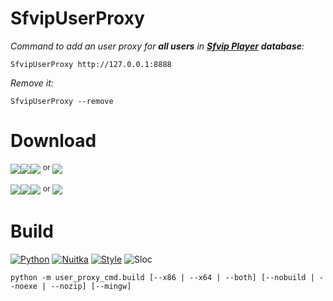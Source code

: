 # SfvipUserProxy
_Command to add an user proxy for **all users** in [**Sfvip Player**](https://github.com/K4L4Uz/SFVIP-Player/tree/master) **database**:_
```console
SfvipUserProxy http://127.0.0.1:8888
```
_Remove it:_
```console
SfvipUserProxy --remove
```

# Download
[<img src="https://img.shields.io/badge/Version-0.3-informational"><img src="https://img.shields.io/badge/x64-informational?logo=windows&logoColor=white"><img src="https://img.shields.io/badge/Exe-informational">](https://github.com/sebdelsol/sfvip-all/raw/master/user_proxy_cmd/build/0.3/x64/SfvipUserProxy.exe) <sup>or</sup> [<img src="https://img.shields.io/badge/Zip-informational">](https://github.com/sebdelsol/sfvip-all/raw/master/user_proxy_cmd/build/0.3/x64/SfvipUserProxy.zip)

[<img src="https://img.shields.io/badge/Version-0.3-informational"><img src="https://img.shields.io/badge/x86-informational?logo=windows&logoColor=white"><img src="https://img.shields.io/badge/Exe-informational">](https://github.com/sebdelsol/sfvip-all/raw/master/user_proxy_cmd/build/0.3/x86/SfvipUserProxy.exe) <sup>or</sup> [<img src="https://img.shields.io/badge/Zip-informational">](https://github.com/sebdelsol/sfvip-all/raw/master/user_proxy_cmd/build/0.3/x86/SfvipUserProxy.zip)


# Build
[![Python](https://img.shields.io/badge/Python-3.11.5-fbdf79)](https://www.python.org/downloads/release/python-3115/)
[![Nuitka](https://img.shields.io/badge/Nuitka-1.8-lightgrey)](https://nuitka.net/)
[![Style](https://img.shields.io/badge/Style-Black-000000)](https://github.com/psf/black)
![Sloc](https://img.shields.io/badge/Sloc-94-informational)

```console
python -m user_proxy_cmd.build [--x86 | --x64 | --both] [--nobuild | --noexe | --nozip] [--mingw]
```